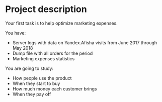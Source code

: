 # Project description
 Your first task is to help optimize marketing expenses.<br>

You have:<br>
 - Server logs with data on Yandex.Afisha visits from June 2017 through May 2018<br>
 - Dump file with all orders for the period<br>
 - Marketing expenses statistics<br>
 
You are going to study:<br>
 - How people use the product<br>
 - When they start to buy<br>
 - How much money each customer brings<br>
 - When they pay off<br>